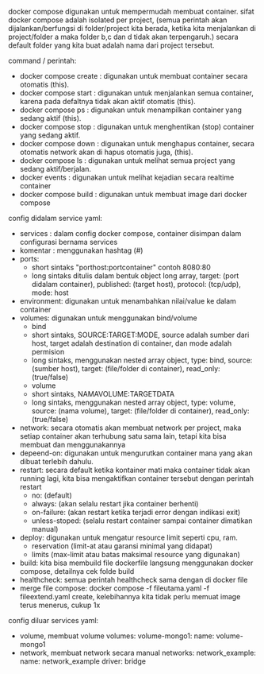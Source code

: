 docker compose digunakan untuk mempermudah membuat container.
sifat docker compose adalah isolated per project, (semua perintah akan dijalankan/berfungsi di folder/project kita berada, ketika kita menjalankan di project/folder a maka folder b,c dan d tidak akan terpengaruh.)
secara default folder yang kita buat adalah nama dari project tersebut.

command / perintah:
- docker compose create : digunakan untuk membuat container secara otomatis (this).
- docker compose start : digunakan untuk menjalankan semua container, karena pada defaltnya tidak akan aktif otomatis (this).
- docker compose ps : digunakan untuk menampilkan container yang sedang aktif (this).
- docker compose stop : digunakan untuk menghentikan (stop) container yang sedang aktif.
- docker compose down : digunakan untuk menghapus container, secara otomatis network akan di hapus otomatis juga, (this).
- docker compose ls : digunakan untuk melihat semua project yang sedang aktif/berjalan.
- docker events : digunakan untuk melihat kejadian secara realtime container
- docker compose build : digunakan untuk membuat image dari docker compose



config didalam service yaml:
- services : dalam config docker compose, container disimpan dalam configurasi bernama services
- komentar : menggunakan hashtag (#)
- ports:
    - short sintaks "porthost:portcontainer" contoh 8080:80
    - long sintaks ditulis dalam bentuk object long array, target: (port didalam container), published: (target host), protocol: (tcp/udp), mode: host
- environment: digunakan untuk menambahkan nilai/value ke dalam container
- volumes: digunakan untuk menggunakan bind/volume
    - bind
    - short sintaks, SOURCE:TARGET:MODE, source adalah sumber dari host, target adalah destination di container, dan mode adalah permision
    - long sintaks, menggunakan nested array object, type: bind, source: (sumber host), target: (file/folder di container), read_only: (true/false)
    - volume
    - short sintaks, NAMAVOLUME:TARGETDATA
    - long sintaks, menggunakan nested array object, type: volume, source: (nama volume), target: (file/folder di container), read_only: (true/false)
- network: secara otomatis akan membuat network per project, maka setiap container akan terhubung satu sama lain, tetapi kita bisa membuat dan menggunakannya
- depeend-on: digunakan untuk mengurutkan container mana yang akan dibuat terlebih dahulu.
- restart: secara default ketika kontainer mati maka container tidak akan running lagi, kita bisa mengaktifkan container tersebut dengan perintah restart
    - no: (default)
    - always: (akan selalu restart jika container berhenti)
    - on-failure: (akan restart ketika terjadi error dengan indikasi exit)
    - unless-stoped: (selalu restart container sampai container dimatikan manual)
- deploy: digunakan untuk mengatur resource limit seperti cpu, ram.
    - reservation (limit-at atau garansi minimal yang didapat)
    - limits (max-limit atau batas maksimal resource yang digunakan)
- build: kita bisa membuild file dockerfile langsung menggunakan docker compose, detailnya cek folde build
- healthcheck: semua perintah healthcheck sama dengan di docker file
- merge file compose: docker compose -f fileutama.yaml -f fileextend.yaml create, kelebihannya kita tidak perlu memuat image terus menerus, cukup 1x


config diluar services yaml:
- volume, membuat volume
    volumes:
        volume-mongo1:
        name: volume-mongo1
- network, membuat network secara manual
    networks:
    network_example:
        name: network_example
        driver: bridge